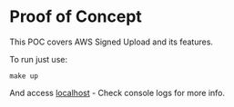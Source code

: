# Proof of Concept

This POC covers AWS Signed Upload and its features.

To run just use:

`make up`

And access [localhost](https://localhost:8000) - Check console logs for more info.
